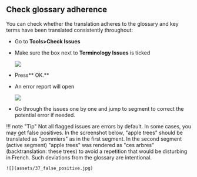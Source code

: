 ## Check glossary adherence

You can check whether the translation adheres to the glossary and key terms have been translated consistently throughout:

  * Go to **Tools>Check Issues**
  * Make sure the box next to **Terminology Issues** is ticked

    ![](assets/35_terminology_issues.jpg)

  * Press** OK.** 
  * An error report will open

    ![](assets/36_error_report_terminology.jpg)

  * Go through the issues one by one and jump to segment to correct the potential error if needed.

!!! note "Tip" 
    Not all flagged issues are errors by default. In some cases, you may get false positives. In the screenshot below, "apple trees" should be translated as "pommiers" as in the first segment. In the second segment (active segment) "apple trees" was rendered as "ces arbres" (backtranslation: these trees) to avoid a repetition that would be disturbing in French. Such deviations from the glossary are intentional.
    
    ![](assets/37_false_positive.jpg)